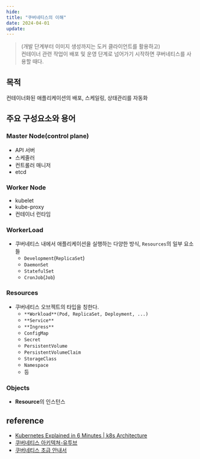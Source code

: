 ```yaml
---
hide:
title: "쿠버네티스의 이해"
date: 2024-04-01
update:
---
```


> (개발 단계부터 이미지 생성까지는 도커 클라이언트를 활용하고)  
> 컨테이너 관련 작업이 배포 및 운영 단계로 넘어가기 시작하면 쿠버네티스를 사용할 때다.

## 목적

컨테이너화된 애플리케이션의 배포, 스케일링, 상태관리를 자동화

## 주요 구성요소와 용어

### Master Node(control plane)

- API 서버
- 스케줄러
- 컨트롤러 매니저
- etcd

### Worker Node

- kubelet
- kube-proxy
- 컨테이너 런타임

### WorkerLoad

- 쿠버네티스 내에서 애플리케이션을 실행하는 다양한 방식, `Resources`의 일부 요소들
  - `Development`(`ReplicaSet`)
  - `DaemonSet`
  - `StatefulSet`
  - `CronJob`(`Job`)

### Resources

- 쿠버네티스 오브젝트의 타입을 칭한다.
  - `**Workload**(Pod, ReplicaSet, Deployment, ...)`
  - `**Service**`
  - `**Ingress**`
  - `ConfigMap`
  - `Secret`
  - `PersistentVolume`
  - `PersistentVolumeClaim`
  - `StorageClass`
  - `Namespace`
  - 등

### Objects

- **Resource**의 인스턴스

## reference

- [Kubernetes Explained in 6 Minutes | k8s Architecture](https://www.youtube.com/watch?v=TlHvYWVUZyc)
- [쿠버네티스 아키텍쳐-유투브](https://www.youtube.com/watch?v=-gIyfII5eak)
- [쿠버네티스 초급 안내서](https://subicura.com/k8s/guide/pod.html#%E1%84%88%E1%85%A1%E1%84%85%E1%85%B3%E1%84%80%E1%85%A6-pod-%E1%84%86%E1%85%A1%E1%86%AB%E1%84%83%E1%85%B3%E1%86%AF%E1%84%80%E1%85%B5)
